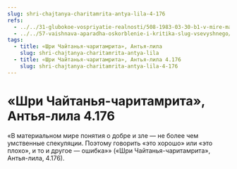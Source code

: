 ```yaml
---
slug: shri-chajtanya-charitamrita-antya-lila-4-176
refs:
  - ../../31-glubokoe-vospriyatie-realnosti/508-1983-03-30-b1-v-mire-materii-stradaniya-i-schaste-otnositelny.md
  - ../../57-vaishnava-aparadha-oskorblenie-i-kritika-slug-vsevyshnego/861-1982-05-11-b6-c1-put-prevyshe-pravednosti-stihi-9-30-31-bhagavad-gity.md
tags:
  - title: «Шри Чайтанья-чаритамрита», Антья-лила
    slug: shri-chajtanya-charitamrita-antya-lila
  - title: «Шри Чайтанья-чаритамрита», Антья-лила 4.176
    slug: shri-chajtanya-charitamrita-antya-lila-4-176
---
```


# «Шри Чайтанья-чаритамрита», Антья-лила 4.176

«В материальном мире понятия о добре и зле — не более чем умственные спекуляции. Поэтому говорить «это хорошо» или «это плохо», и то и другое — ошибка»» («Шри Чайтанья-чаритамрита», Антья-лила, 4.176).

